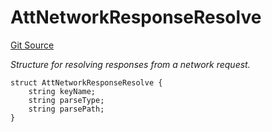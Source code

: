 # AttNetworkResponseResolve
[Git Source](https://github.com/primus-labs/zkTLS-contracts/blob/39da5d93e5284e511f38cef54cdf2b68d70d73c9/src/IPrimusZkTLS.sol)

*Structure for resolving responses from a network request.*


```solidity
struct AttNetworkResponseResolve {
    string keyName;
    string parseType;
    string parsePath;
}
```

